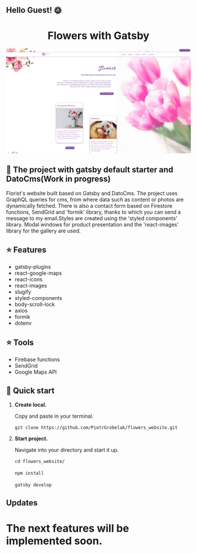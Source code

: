 ## Hello Guest! :sun_with_face:

  <h1 align="center">
  Flowers with Gatsby
  </h1>

<a href="https://nifty-borg-93e478.netlify.com/">
  <img alt="Flowers" src="src/assets/images/cover.png" />
</a>



## :school: The project with gatsby default starter and DatoCms(Work in progress)

Florist's website built based on Gatsby and DatoCms. The project uses GraphQL queries for cms, from where data such as content or photos are dynamically fetched. There is also a contact form based on Firestore functions, SendGrid and 'formik' library, thanks to which you can send a message to my email.Styles are created using the 'styled components' library. Modal windows for product presentation and the 'react-images' library for the gallery are used.

## :star: Features

- gatsby-plugins
- react-google-maps
- react-icons
- react-images
- slugify
- styled-components
- body-scroll-lock
- axios
- formik
- dotenv

## :star: Tools

- Firebase functions
- SendGrid
- Google Maps API

## :rocket: Quick start

1.  **Create local.**

    Copy and paste in your terminal.

    ```shell
    git clone https://github.com/PiotrGrobelak/flowers_website.git
    ```

2.  **Start project.**

    Navigate into your directory and start it up.

    ```shell
    cd flowers_website/

    npm install

    gatsby develop
    ```

## Updates

# The next features will be implemented soon.




